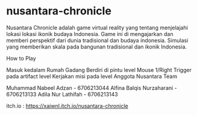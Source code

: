 # nusantara-chronicle

Nusantara Chronicle adalah game virtual reality yang tentang menjelajahi lokasi lokasi ikonik budaya Indonesia. Game ini di mengajarkan dan memberi perspektif dari dunia tradisional dan budaya indonesia. Simulasi yang memberikan skala pada bangunan tradisional dan ikonik Indonesia.

How to Play

Masuk kedalam Rumah Gadang
Berdiri di pintu level
Mouse 1/Right Trigger pada artifact level
Kerjakan misi pada level
Anggota Nusantara Team

Muhammad Nabeel Adzan - 6706213044
Alfina Balqis Nurzaharani - 6706213133
Adila Nur Lathifah - 6706213143

itch.io : https://xaiwnl.itch.io/nusantara-chronicle
